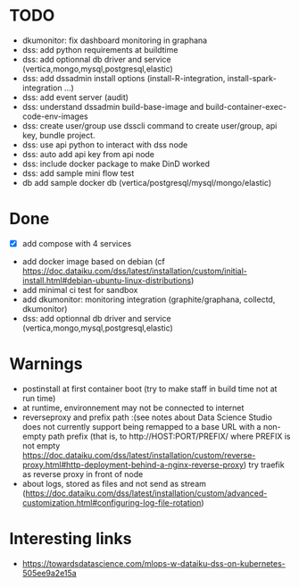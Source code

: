 # TODO
* dkumonitor: fix dashboard monitoring in graphana
* dss: add python requirements at buildtime
* dss: add optionnal db driver and service (vertica,mongo,mysql,postgresql,elastic)
* dss: add dssadmin install options (install-R-integration, install-spark-integration ...)
* dss: add event server (audit)
* dss: understand dssadmin build-base-image and build-container-exec-code-env-images 
* dss: create user/group use dsscli command to create user/group, api key, bundle project.
* dss: use api python to interact with dss node
* dss: auto add api key from api node
* dss: include docker package to make DinD  worked
* dss: add sample mini flow test
* db add sample docker db (vertica/postgresql/mysql/mongo/elastic)

# Done
* [x] add compose with 4 services
* add docker image based on debian (cf https://doc.dataiku.com/dss/latest/installation/custom/initial-install.html#debian-ubuntu-linux-distributions)
* add minimal ci test for sandbox
* add dkumonitor: monitoring integration (graphite/graphana, collectd, dkumonitor)
* dss: add optionnal db driver and service (vertica,mongo,mysql,postgresql,elastic)

# Warnings
* postinstall at first container boot (try to make staff in build time not at run time)
* at runtime, environnement may not be connected to internet 
* reverseproxy and prefix path :(see notes about Data Science Studio does not currently support being remapped to a base URL with a non-empty path prefix (that is, to http://HOST:PORT/PREFIX/ where PREFIX is not empty  https://doc.dataiku.com/dss/latest/installation/custom/reverse-proxy.html#http-deployment-behind-a-nginx-reverse-proxy)   try traefik as reverse proxy in front of node 
* about logs, stored as files and not send as stream (https://doc.dataiku.com/dss/latest/installation/custom/advanced-customization.html#configuring-log-file-rotation)

# Interesting links
* https://towardsdatascience.com/mlops-w-dataiku-dss-on-kubernetes-505ee9a2e15a
